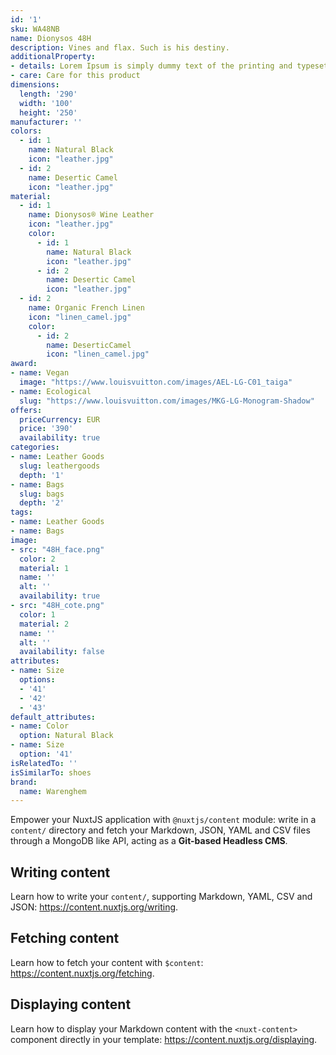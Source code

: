 ```yaml
---
id: '1'
sku: WA48NB
name: Dionysos 48H
description: Vines and flax. Such is his destiny.
additionalProperty:
- details: Lorem Ipsum is simply dummy text of the printing and typesetting industry. Lorem Ipsum has been the industry's standard dummy text ever since the 1500s, when an unknown printer took a galley of type and scrambled it to make a type specimen book. It has survived not only five centuries, but also the leap into electronic typesetting, remaining essentially unchanged. It was popularised in the 1960s with the release of Letraset sheets containing Lorem Ipsum passages, and more recently with desktop publishing software like Aldus PageMaker including versions of Lorem Ipsum.
- care: Care for this product
dimensions:
  length: '290'
  width: '100'
  height: '250'
manufacturer: ''
colors:
  - id: 1
    name: Natural Black
    icon: "leather.jpg"
  - id: 2
    name: Desertic Camel
    icon: "leather.jpg"
material:
  - id: 1
    name: Dionysos® Wine Leather
    icon: "leather.jpg"
    color:
      - id: 1
        name: Natural Black
        icon: "leather.jpg"
      - id: 2
        name: Desertic Camel
        icon: "leather.jpg"
  - id: 2
    name: Organic French Linen
    icon: "linen_camel.jpg" 
    color:
      - id: 2
        name: DeserticCamel
        icon: "linen_camel.jpg"
award:
- name: Vegan
  image: "https://www.louisvuitton.com/images/AEL-LG-C01_taiga"
- name: Ecological
  slug: "https://www.louisvuitton.com/images/MKG-LG-Monogram-Shadow"
offers:
  priceCurrency: EUR
  price: '390'
  availability: true
categories:
- name: Leather Goods
  slug: leathergoods
  depth: '1'
- name: Bags
  slug: bags
  depth: '2'
tags:
- name: Leather Goods
- name: Bags
image:
- src: "48H_face.png"
  color: 2
  material: 1
  name: ''
  alt: ''
  availability: true
- src: "48H_cote.png"
  color: 1
  material: 2
  name: ''
  alt: ''
  availability: false
attributes:
- name: Size
  options:
  - '41'
  - '42'
  - '43'
default_attributes:
- name: Color
  option: Natural Black
- name: Size
  option: '41'
isRelatedTo: ''
isSimilarTo: shoes
brand:
  name: Warenghem
---
```


Empower your NuxtJS application with `@nuxtjs/content` module: write in a `content/` directory and fetch your Markdown, JSON, YAML and CSV files through a MongoDB like API, acting as a **Git-based Headless CMS**.

## Writing content

Learn how to write your `content/`, supporting Markdown, YAML, CSV and JSON: https://content.nuxtjs.org/writing.

## Fetching content

Learn how to fetch your content with `$content`: https://content.nuxtjs.org/fetching.

## Displaying content

Learn how to display your Markdown content with the `<nuxt-content>` component directly in your template: https://content.nuxtjs.org/displaying.